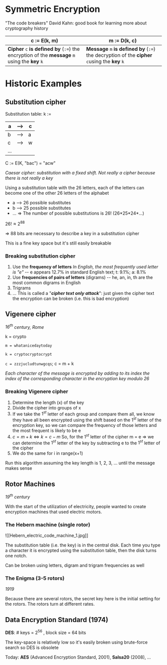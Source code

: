 # Symmetric Encryption

"The code breakers" David Kahn: good book for learning more about cryptography history

| c := E(k, m)                                                                                        | m := D(k, c)                                                                                       |
| --------------------------------------------------------------------------------------------------- | -------------------------------------------------------------------------------------------------- |
| **Cipher** `c` **is defined by** (`:=`) the encryption of the **message** `m` using the **key** `k` | **Message** `m` **is defined by** (`:=`) the decryption of the **cipher** `c`using the **key** `k` |

# Historic Examples

## Substitution cipher

Substitution table:
k :=

| a   | --> | c   |
| --- | --- | --- |
| b   | --> | a   |
| c   | --> | w   |
| ... |     |     |
C := E(K, "bac") = "acw"

*Caesar cipher: substitution with a fixed shift. Not really a cipher because there is not really a key*

Using a substitution table with the 26 letters, each of the letters can become one of the other 26 letters of the alphabet
- a --> 26 possible substitutes
- b --> 25 possible substitutes
- ...
=> The number of possible substitutions is 26! (26\*25\*24\*...)

$26! \approx 2^{88}$

=> 88 bits are necessary to describe a key in a substitution cipher

This is a fine key space but it's still easily breakable

### Breaking substitution cipher

1. Use the **frequency of letters** 
   *In English, the most frequently used letter is "e"*
   -- e appears 12.7% in standard English text; t: 9.1%; a: 8.1%
2. Use **frequencies of pairs of letters** (digrams)
   -- he, an, in, th are the most common digrams in English
3. Trigrams
4. ...
This is called a "***cipher text only attack***": just given the cipher text the encryption can be broken (i.e. this is bad encryption)

## Vigenere cipher
*$16^{th}$ century, Rome*

k = crypto

`m = whatanicedaytoday`

`k = cryptocryptocrypt`

`c = zzzjucludtunwgcqs`; c = m + k

*Each character of the message is encrypted by adding to its index the index of the corresponding character in the encryption key modulo 26*

### Breaking Vigenere cipher

1. Determine the length (x) of the key
2. Divide the cipher into groups of x
3. If we take the $1^{st}$ letter of each group and compare them all, we know they have all been encrypted using the shift based on the $1^{st}$ letter of the encryption key, so we can compare the frequency of those letters and the most frequent is likely to be e
4. $c = m + k \Leftrightarrow k = c - m$
   So, for the $1^{st}$ letter of the cipher m = e $\Rightarrow$ we can determine the $1^{st}$ letter of the key by subtracting e to the $1^{st}$ letter of the cipher
5. We do the same for i in range(x+1)

Run this algorithm assuming the key length is 1, 2, 3, ... until the message makes sense

## Rotor Machines
*$19^{th}$ century*

With the start of the utilization of electricity, people wanted to create encryption machines that used electric motors. 

### The Hebern machine (single rotor)

![[Hebern_electric_code_machine_1.jpg]]

The substitution table (i.e. the key) is in the central disk. Each time you type a character it is encrypted using the substitution table, then the disk turns one notch.

Can be broken using letters, digram and trigram frequencies as well

### The Enigma (3-5 rotors)
*1919*

Because there are several rotors, the secret key here is the initial setting for the rotors. The rotors turn at different rates. 

## Data Encryption Standard (1974)

**DES**: # keys = $2^{56}$ , block size = 64 bits

The key-space is relatively low so it's easily broken using brute-force search so DES is obsolete

Today: **AES** (Advanced Encryption Standard, 2001), **Salsa20** (2008), ...